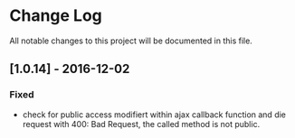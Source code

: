 # Change Log
All notable changes to this project will be documented in this file.

## [1.0.14] - 2016-12-02

### Fixed
- check for public access modifiert within ajax callback function and die request with 400: Bad Request, the called method is not public.


